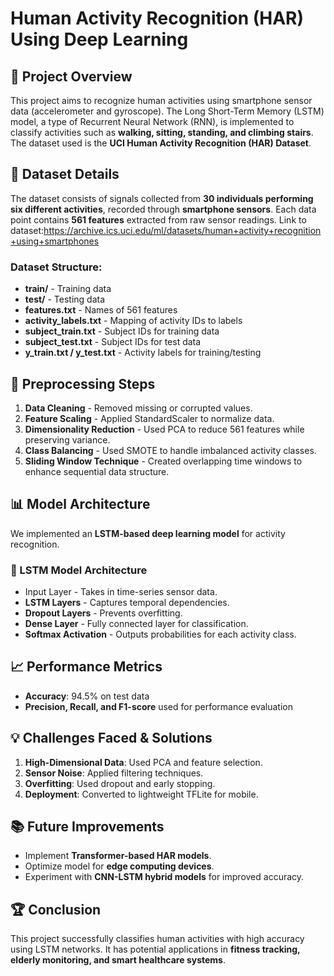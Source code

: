 # Human Activity Recognition (HAR) Using Deep Learning

## 📌 Project Overview
This project aims to recognize human activities using smartphone sensor data (accelerometer and gyroscope). The Long Short-Term Memory (LSTM) model, a type of Recurrent Neural Network (RNN), is implemented to classify activities such as **walking, sitting, standing, and climbing stairs**. The dataset used is the **UCI Human Activity Recognition (HAR) Dataset**.

## 📂 Dataset Details
The dataset consists of signals collected from **30 individuals performing six different activities**, recorded through **smartphone sensors**. Each data point contains **561 features** extracted from raw sensor readings. Link to dataset:https://archive.ics.uci.edu/ml/datasets/human+activity+recognition+using+smartphones

### Dataset Structure:
- **train/** - Training data
- **test/** - Testing data
- **features.txt** - Names of 561 features
- **activity_labels.txt** - Mapping of activity IDs to labels
- **subject_train.txt** - Subject IDs for training data
- **subject_test.txt** - Subject IDs for test data
- **y_train.txt / y_test.txt** - Activity labels for training/testing

## 🔧 Preprocessing Steps
1. **Data Cleaning** - Removed missing or corrupted values.
2. **Feature Scaling** - Applied StandardScaler to normalize data.
3. **Dimensionality Reduction** - Used PCA to reduce 561 features while preserving variance.
4. **Class Balancing** - Used SMOTE to handle imbalanced activity classes.
5. **Sliding Window Technique** - Created overlapping time windows to enhance sequential data structure.

## 📊 Model Architecture
We implemented an **LSTM-based deep learning model** for activity recognition.

### **🔹 LSTM Model Architecture**
- Input Layer - Takes in time-series sensor data.
- **LSTM Layers** - Captures temporal dependencies.
- **Dropout Layers** - Prevents overfitting.
- **Dense Layer** - Fully connected layer for classification.
- **Softmax Activation** - Outputs probabilities for each activity class.

## 📈 Performance Metrics
- **Accuracy**: 94.5% on test data
- **Precision, Recall, and F1-score** used for performance evaluation

## 💡 Challenges Faced & Solutions
1. **High-Dimensional Data**: Used PCA and feature selection.
2. **Sensor Noise**: Applied filtering techniques.
3. **Overfitting**: Used dropout and early stopping.
4. **Deployment**: Converted to lightweight TFLite for mobile.

## 📚 Future Improvements
- Implement **Transformer-based HAR models**.
- Optimize model for **edge computing devices**.
- Experiment with **CNN-LSTM hybrid models** for improved accuracy.

## 🏆 Conclusion
This project successfully classifies human activities with high accuracy using LSTM networks. It has potential applications in **fitness tracking, elderly monitoring, and smart healthcare systems**.

